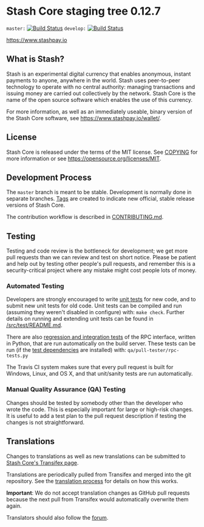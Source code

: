 Stash Core staging tree 0.12.7
===============================

`master:` [![Build Status](https://travis-ci.org/stashpay/stash.svg?branch=master)](https://travis-ci.org/stashpay/stash) `develop:` [![Build Status](https://travis-ci.org/stashpay/stash.svg?branch=develop)](https://travis-ci.org/stashpay/stash/branches)

https://www.stashpay.io


What is Stash?
----------------

Stash is an experimental digital currency that enables anonymous, instant
payments to anyone, anywhere in the world. Stash uses peer-to-peer technology
to operate with no central authority: managing transactions and issuing money
are carried out collectively by the network. Stash Core is the name of the open
source software which enables the use of this currency.

For more information, as well as an immediately useable, binary version of
the Stash Core software, see https://www.stashpay.io/wallet/.


License
-------

Stash Core is released under the terms of the MIT license. See [COPYING](COPYING) for more
information or see https://opensource.org/licenses/MIT.

Development Process
-------------------

The `master` branch is meant to be stable. Development is normally done in separate branches.
[Tags](https://github.com/stashpayio/stash/tags) are created to indicate new official,
stable release versions of Stash Core.

The contribution workflow is described in [CONTRIBUTING.md](CONTRIBUTING.md).

Testing
-------

Testing and code review is the bottleneck for development; we get more pull
requests than we can review and test on short notice. Please be patient and help out by testing
other people's pull requests, and remember this is a security-critical project where any mistake might cost people
lots of money.

### Automated Testing

Developers are strongly encouraged to write [unit tests](src/test/README.md) for new code, and to
submit new unit tests for old code. Unit tests can be compiled and run
(assuming they weren't disabled in configure) with: `make check`. Further details on running
and extending unit tests can be found in [/src/test/README.md](/src/test/README.md).

There are also [regression and integration tests](/qa) of the RPC interface, written
in Python, that are run automatically on the build server.
These tests can be run (if the [test dependencies](/qa) are installed) with: `qa/pull-tester/rpc-tests.py`

The Travis CI system makes sure that every pull request is built for Windows, Linux, and OS X, and that unit/sanity tests are run automatically.

### Manual Quality Assurance (QA) Testing

Changes should be tested by somebody other than the developer who wrote the
code. This is especially important for large or high-risk changes. It is useful
to add a test plan to the pull request description if testing the changes is
not straightforward.

Translations
------------

Changes to translations as well as new translations can be submitted to
[Stash Core's Transifex page](https://www.transifex.com/projects/p/stash/).

Translations are periodically pulled from Transifex and merged into the git repository. See the
[translation process](doc/translation_process.md) for details on how this works.

**Important**: We do not accept translation changes as GitHub pull requests because the next
pull from Transifex would automatically overwrite them again.

Translators should also follow the [forum](https://www.stashpay.io/forum/topic/stash-worldwide-collaboration.88/).
